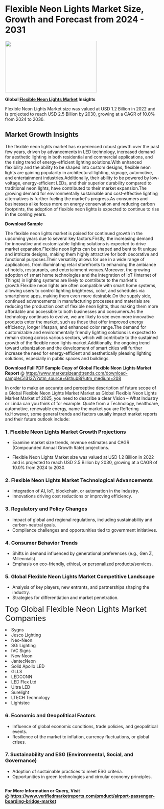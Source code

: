 <H1>Flexible Neon Lights Market Size, Growth and Forecast from 2024 - 2031</H1><img class="aligncenter size-medium wp-image-584254" src="https://thirdeyenews.in/wp-content/uploads/2024/09/Global-Market-Research-300x168.jpeg" alt="" width="300" height="168" /><p><strong>Global&nbsp;<a href="https://www.marketsizeandtrends.com/download-sample/513137/?utm_source=Github8j?utm_medium=208">Flexible Neon Lights Market</a> Insights</strong></p><p>Flexible Neon Lights Market size was valued at USD 1.2 Billion in 2022 and is projected to reach USD 2.5 Billion by 2030, growing at a CAGR of 10.0% from 2024 to 2030.</p><p><h2>Market Growth Insights</h2> <p>The flexible neon lights market has experienced robust growth over the past few years, driven by advancements in LED technology, increased demand for aesthetic lighting in both residential and commercial applications, and the rising trend of energy-efficient lighting solutions.With enhanced flexibility and the ability to be shaped into custom designs, flexible neon lights are gaining popularity in architectural lighting, signage, automotive, and entertainment industries.Additionally, their ability to be powered by low-voltage, energy-efficient LEDs, and their superior durability compared to traditional neon lights, have contributed to their market expansion.The growing demand for environmentally sustainable and cost-effective lighting alternatives is further fueling the market's progress.As consumers and businesses alike focus more on energy conservation and reducing carbon footprints, the adoption of flexible neon lights is expected to continue to rise in the coming years.</p> <p><strong>Download Sample</strong></p> <p>The flexible neon lights market is poised for continued growth in the upcoming years due to several key factors.Firstly, the increasing demand for innovative and customizable lighting solutions is expected to drive market expansion.Flexible neon lights can be shaped and bent to fit unique and intricate designs, making them highly attractive for both decorative and functional purposes.Their versatility allows for use in a wide range of applications, from illuminating retail storefronts to enhancing the ambiance of hotels, restaurants, and entertainment venues.Moreover, the growing adoption of smart home technologies and the integration of IoT (Internet of Things) in lighting systems are likely to contribute to the market's growth.Flexible neon lights are often compatible with smart home systems, allowing users to control lighting brightness, color, and schedules via smartphone apps, making them even more desirable.On the supply side, continued advancements in manufacturing processes and materials are reducing the production cost of flexible neon lights, thus making them more affordable and accessible to both businesses and consumers.As the technology continues to evolve, we are likely to see even more innovative products enter the market, such as those that offer improved energy efficiency, longer lifespan, and enhanced color range.The demand for customizable and environmentally friendly lighting solutions is expected to remain strong across various sectors, which will contribute to the sustained growth of the flexible neon lights market.Additionally, the ongoing trend toward urbanization and the development of smart cities will further increase the need for energy-efficient and aesthetically pleasing lighting solutions, especially in public spaces and buildings.</p> <p><span class=""><strong>Download Full PDF Sample Copy of Global Flexible Neon Lights Market Report</strong> @ <a href="https://www.marketsizeandtrends.com/download-sample/513137/?utm_source=Github8j?utm_medium=208" target="_blank">https://www.marketsizeandtrends.com/download-sample/513137/?utm_source=Github8j?utm_medium=208</a></span></p><p>In order to make an accurate and perceptive description of future scope of a Global&nbsp;Flexible Neon Lights Market Market as Global&nbsp;Flexible Neon Lights Market Market of 2025, you need to describe a clear Vision &ndash; What Industry or Linda can you think of for example: Quote from a Technology, healthcare, automotive, renewable energy, name the market you are Reffering to.However, some general trends and factors usually impact market reports and their future outlook include:</p><h3>1.&nbsp;<strong>Flexible Neon Lights Market Growth Projections</strong></h3><ul><li>Examine market size trends, revenue estimates and CAGR (Compounded Annual Growth Rate) projections.</li><li><p>Flexible Neon Lights Market size was valued at USD 1.2 Billion in 2022 and is projected to reach USD 2.5 Billion by 2030, growing at a CAGR of 10.0% from 2024 to 2030.</p></li></ul><h3>2.&nbsp;<strong>Flexible Neon Lights Market Technological Advancements</strong></h3><ul><li>Integration of AI, IoT, blockchain, or automation in the industry.</li><li>Innovations driving cost reductions or improving efficiency.</li></ul><h3>3.&nbsp;<strong>Regulatory and Policy Changes</strong></h3><ul><li>Impact of global and regional regulations, including sustainability and carbon-neutral goals.</li><li>Compliance challenges and opportunities tied to government initiatives.</li></ul><h3>4.&nbsp;<strong>Consumer Behavior Trends</strong></h3><ul><li>Shifts in demand influenced by generational preferences (e.g., Gen Z, Millennials).</li><li>Emphasis on eco-friendly, ethical, or personalized products/services.</li></ul><h3>5.&nbsp;<strong>Global Flexible Neon Lights Market Competitive Landscape</strong></h3><ul><li>Analysis of key players, new entrants, and partnerships shaping the industry.</li><li>Strategies for differentiation and market penetration.</li></ul><p data-pm-slice="1 1 []"><span style="color: inherit; font-family: inherit; font-size: 25px;">Top Global Flexible Neon Lights Market Companies</span></p><div class="" data-test-id=""><p><li>Sygns</li><li> Jesco Lighting</li><li> Neo-Neon</li><li> SGi Lighting</li><li> IVC Signs</li><li> New Neon</li><li> JantecNeon</li><li> Solid Apollo LED</li><li> GLLS</li><li> LEDCONN</li><li> LED Flex Ltd</li><li> Ultra LED</li><li> Surelight</li><li> LTECH Technology</li><li> Lightstec</li></p></div><h3>6.&nbsp;<strong>Economic and Geopolitical Factors</strong></h3><ul><li>Influence of global economic conditions, trade policies, and geopolitical events.</li><li>Resilience of the market to inflation, currency fluctuations, or global crises.</li></ul><h3>7.&nbsp;<strong>Sustainability and ESG (Environmental, Social, and Governance)</strong></h3><ul><li>Adoption of sustainable practices to meet ESG criteria.</li><li>Opportunities in green technologies and circular economy principles.</li></ul><h2><strong style="font-size: 14px;">For More Information or Query, Visit @&nbsp;</strong><a style="background-color: #ffffff; font-size: 14px;" href="https://www.marketsizeandtrends.com/report/flexible-neon-lights-market/" target="_blank">https://www.verifiedmarketreports.com/product/airport-passenger-boarding-bridge-market</a></h2>